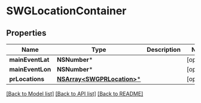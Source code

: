 # SWGLocationContainer

## Properties
Name | Type | Description | Notes
------------ | ------------- | ------------- | -------------
**mainEventLat** | **NSNumber*** |  | [optional] 
**mainEventLon** | **NSNumber*** |  | [optional] 
**prLocations** | [**NSArray&lt;SWGPRLocation&gt;***](SWGPRLocation.md) |  | [optional] 

[[Back to Model list]](../README.md#documentation-for-models) [[Back to API list]](../README.md#documentation-for-api-endpoints) [[Back to README]](../README.md)


